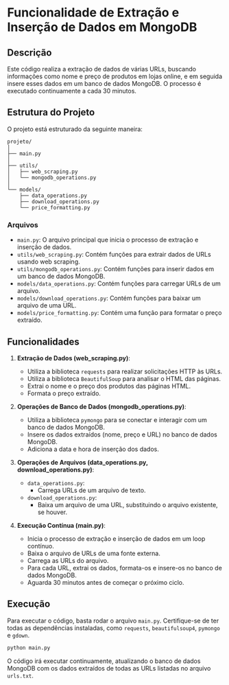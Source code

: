 # Funcionalidade de Extração e Inserção de Dados em MongoDB

## Descrição

Este código realiza a extração de dados de várias URLs, buscando informações como nome e preço de produtos em lojas online, e em seguida insere esses dados em um banco de dados MongoDB. O processo é executado continuamente a cada 30 minutos.

## Estrutura do Projeto

O projeto está estruturado da seguinte maneira:

```
projeto/
│
├── main.py
│
├── utils/
│   ├── web_scraping.py
│   └── mongodb_operations.py
│
└── models/
    ├── data_operations.py
    ├── download_operations.py
    └── price_formatting.py
```

### Arquivos

- `main.py`: O arquivo principal que inicia o processo de extração e inserção de dados.
- `utils/web_scraping.py`: Contém funções para extrair dados de URLs usando web scraping.
- `utils/mongodb_operations.py`: Contém funções para inserir dados em um banco de dados MongoDB.
- `models/data_operations.py`: Contém funções para carregar URLs de um arquivo.
- `models/download_operations.py`: Contém funções para baixar um arquivo de uma URL.
- `models/price_formatting.py`: Contém uma função para formatar o preço extraído.

## Funcionalidades

1. **Extração de Dados (web_scraping.py)**:
   - Utiliza a biblioteca `requests` para realizar solicitações HTTP às URLs.
   - Utiliza a biblioteca `BeautifulSoup` para analisar o HTML das páginas.
   - Extrai o nome e o preço dos produtos das páginas HTML.
   - Formata o preço extraído.

2. **Operações de Banco de Dados (mongodb_operations.py)**:
   - Utiliza a biblioteca `pymongo` para se conectar e interagir com um banco de dados MongoDB.
   - Insere os dados extraídos (nome, preço e URL) no banco de dados MongoDB.
   - Adiciona a data e hora de inserção dos dados.

3. **Operações de Arquivos (data_operations.py, download_operations.py)**:
   - `data_operations.py`:
     - Carrega URLs de um arquivo de texto.
   - `download_operations.py`:
     - Baixa um arquivo de uma URL, substituindo o arquivo existente, se houver.

4. **Execução Contínua (main.py)**:
   - Inicia o processo de extração e inserção de dados em um loop contínuo.
   - Baixa o arquivo de URLs de uma fonte externa.
   - Carrega as URLs do arquivo.
   - Para cada URL, extrai os dados, formata-os e insere-os no banco de dados MongoDB.
   - Aguarda 30 minutos antes de começar o próximo ciclo.

## Execução

Para executar o código, basta rodar o arquivo `main.py`. Certifique-se de ter todas as dependências instaladas, como `requests`, `beautifulsoup4`, `pymongo` e `gdown`.

```bash
python main.py
```

O código irá executar continuamente, atualizando o banco de dados MongoDB com os dados extraídos de todas as URLs listadas no arquivo `urls.txt`.
